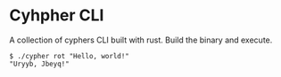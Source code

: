 # Cyhpher CLI

A collection of cyphers CLI built with rust. Build the binary and execute.

```shell
$ ./cypher rot "Hello, world!"
"Uryyb, Jbeyq!"
```

